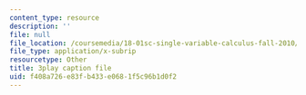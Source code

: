 ```yaml
---
content_type: resource
description: ''
file: null
file_location: /coursemedia/18-01sc-single-variable-calculus-fall-2010/f408a726e83fb433e0681f5c96b1d0f2_fK6cu99OSEU.srt
file_type: application/x-subrip
resourcetype: Other
title: 3play caption file
uid: f408a726-e83f-b433-e068-1f5c96b1d0f2
---
```

